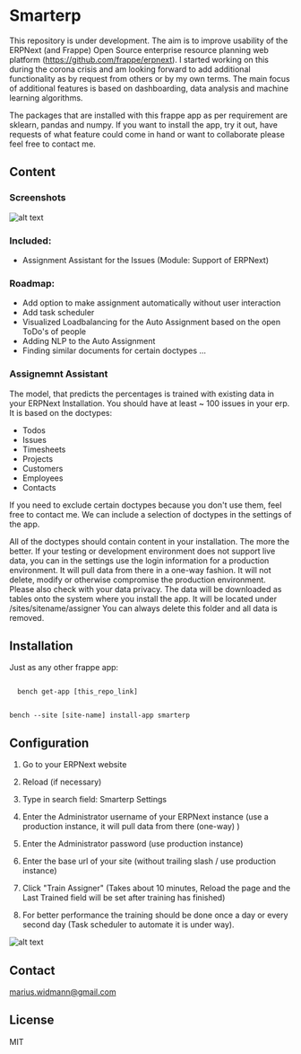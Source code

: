 # Smarterp
This repository is under development. The aim is to improve usability of the ERPNext (and Frappe) Open Source
enterprise resource planning web platform (https://github.com/frappe/erpnext). I started working on this during the corona crisis and am looking forward
to add additional functionality as by request from others or by my own terms. The main focus of additional features
is based on dashboarding, data analysis and machine learning algorithms.

The packages that are installed with this frappe app as per requirement are sklearn, pandas and numpy. If you want to install the app, try it out, have requests of what feature could come in hand or want to collaborate please feel free to contact me.


## Content

### Screenshots

![alt text](https://github.com/canlann/smarterp/blob/master/readme-assignment-screenshot.png)

### Included:
- Assignment Assistant for the Issues (Module: Support of ERPNext)

### Roadmap:
- Add option to make assignment automatically without user interaction
- Add task scheduler
- Visualized Loadbalancing for the Auto Assignment based on the open ToDo's of people
- Adding NLP to the Auto Assignment
- Finding similar documents for certain doctypes
...

### Assignemnt Assistant
The model, that predicts the percentages is trained with existing data in your ERPNext Installation. You should have at least ~ 100 issues in your erp.
It is based on the doctypes:
- Todos
- Issues
- Timesheets
- Projects
- Customers
- Employees
- Contacts

If you need to exclude certain doctypes because you don't use them, feel free to contact me. We can include a selection of doctypes in the settings of the app.

All of the doctypes should contain content in your installation. The more the better. If your testing or development environment does not support
live data, you can in the settings use the login information for a production environment. It will pull data from there in a one-way fashion. It will not delete, modify or otherwise compromise the production environment. Please also check with your data privacy. The data will be downloaded as tables onto the system where you install the app. It will be located under /sites/sitename/assigner
You can always delete this folder and all data is removed.

## Installation

Just as any other frappe app:

<code>
  bench get-app [this_repo_link]  
  
  bench --site [site-name] install-app smarterp
</code>

## Configuration

1. Go to your ERPNext website
2. Reload (if necessary)
3. Type in search field: Smarterp Settings
4. Enter the Administrator username of your ERPNext instance (use a production instance, it will pull data from there (one-way) )
5. Enter the Administrator password (use production instance)
6. Enter the base url of your site (without trailing slash / use production instance)
7. Click "Train Assigner" 
(Takes about 10 minutes, Reload the page and the Last Trained field will be set after training has finished)

8. For better performance the training should be done once a day or every second day (Task scheduler to automate it is under way).

![alt text](https://github.com/canlann/smarterp/blob/master/readme-settings.png)

## Contact
marius.widmann@gmail.com

## License
MIT
